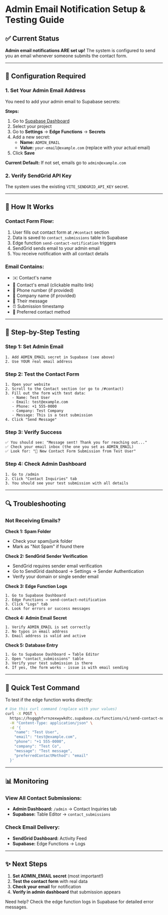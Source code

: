 # Admin Email Notification Setup & Testing Guide

## ✅ Current Status
**Admin email notifications ARE set up!** The system is configured to send you an email whenever someone submits the contact form.

---

## 🔧 Configuration Required

### 1. Set Your Admin Email Address
You need to add your admin email to Supabase secrets:

**Steps:**
1. Go to [Supabase Dashboard](https://supabase.com/dashboard)
2. Select your project
3. Go to **Settings** → **Edge Functions** → **Secrets**
4. Add a new secret:
   - **Name:** `ADMIN_EMAIL`
   - **Value:** `your-email@example.com` (replace with your actual email)
5. Click **Save**

**Current Default:** If not set, emails go to `admin@example.com`

### 2. Verify SendGrid API Key
The system uses the existing `VITE_SENDGRID_API_KEY` secret.

---

## 📧 How It Works

### Contact Form Flow:
1. User fills out contact form at `/#contact` section
2. Data is saved to `contact_submissions` table in Supabase
3. Edge function `send-contact-notification` triggers
4. SendGrid sends email to your admin email
5. You receive notification with all contact details

### Email Contains:
- ✉️ Contact's name
- 📧 Contact's email (clickable mailto link)
- 📱 Phone number (if provided)
- 🏢 Company name (if provided)
- 💬 Their message
- ⏰ Submission timestamp
- 🎯 Preferred contact method

---

## 🧪 Step-by-Step Testing

### Step 1: Set Admin Email
```
1. Add ADMIN_EMAIL secret in Supabase (see above)
2. Use YOUR real email address
```

### Step 2: Test the Contact Form
```
1. Open your website
2. Scroll to the Contact section (or go to /#contact)
3. Fill out the form with test data:
   - Name: Test User
   - Email: test@example.com
   - Phone: +1 555-0000
   - Company: Test Company
   - Message: This is a test submission
4. Click "Send Message"
```

### Step 3: Verify Success
```
✅ You should see: "Message sent! Thank you for reaching out..."
✅ Check your email inbox (the one you set as ADMIN_EMAIL)
✅ Look for: "🔔 New Contact Form Submission from Test User"
```

### Step 4: Check Admin Dashboard
```
1. Go to /admin
2. Click "Contact Inquiries" tab
3. You should see your test submission with all details
```

---

## 🔍 Troubleshooting

### Not Receiving Emails?

**Check 1: Spam Folder**
- Check your spam/junk folder
- Mark as "Not Spam" if found there

**Check 2: SendGrid Sender Verification**
- SendGrid requires sender email verification
- Go to SendGrid dashboard → Settings → Sender Authentication
- Verify your domain or single sender email

**Check 3: Edge Function Logs**
```
1. Go to Supabase Dashboard
2. Edge Functions → send-contact-notification
3. Click "Logs" tab
4. Look for errors or success messages
```

**Check 4: Admin Email Secret**
```
1. Verify ADMIN_EMAIL is set correctly
2. No typos in email address
3. Email address is valid and active
```

**Check 5: Database Entry**
```
1. Go to Supabase Dashboard → Table Editor
2. Open "contact_submissions" table
3. Verify your test submission is there
4. If yes, the form works - issue is with email sending
```

---

## 🎯 Quick Test Command

To test if the edge function works directly:

```bash
# Use this curl command (replace with your values)
curl -X POST \
  https://hsgqghfvrnzexwywkdtc.supabase.co/functions/v1/send-contact-notification \
  -H "Content-Type: application/json" \
  -d '{
    "name": "Test User",
    "email": "test@example.com",
    "phone": "+1 555-0000",
    "company": "Test Co",
    "message": "Test message",
    "preferredContactMethod": "email"
  }'
```

---

## 📊 Monitoring

### View All Contact Submissions:
- **Admin Dashboard:** `/admin` → Contact Inquiries tab
- **Supabase:** Table Editor → `contact_submissions`

### Check Email Delivery:
- **SendGrid Dashboard:** Activity Feed
- **Supabase:** Edge Functions → Logs

---

## ✨ Next Steps

1. **Set ADMIN_EMAIL secret** (most important!)
2. **Test the contact form** with real data
3. **Check your email** for notification
4. **Verify in admin dashboard** that submission appears

Need help? Check the edge function logs in Supabase for detailed error messages.
